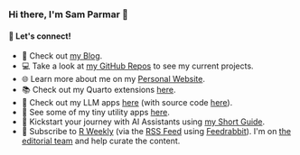 ### Hi there, I'm Sam Parmar 👋

#### 🔗 Let's connect!

- 📝 Check out [my Blog](https://parmsam.medium.com).
- 💻 Take a look at [my GitHub Repos](https://github.com/parmsam?tab=repositories) to see my current projects.
- 🌐 Learn more about me on my [Personal Website](https://parmsam.github.io/).
- 📚 Check out my Quarto extensions [here](https://github.com/parmsam?tab=repositories&q=quarto+extension&type=&language=&sort=).
- 🚀 Check out my LLM apps [here](https://connect.posit.cloud/parmsam) (with source code [here](https://github.com/parmsam?tab=repositories&q=llm-app&type=&language=&sort=)).
- 🔧 See some of my tiny utility apps [here](https://parmsam.github.io/apps/).
- 🤖 Kickstart your journey with AI Assistants using [my Short Guide](https://parmsam.github.io/tips-and-tricks-ai-tools/).
- 🔔 Subscribe to [R Weekly](https://rweekly.org/) (via the [RSS Feed](https://rweekly.org/atom.xml) using [Feedrabbit](https://feedrabbit.com/)). I'm on [the editorial team](https://rweekly.org/about) and help curate the content.

